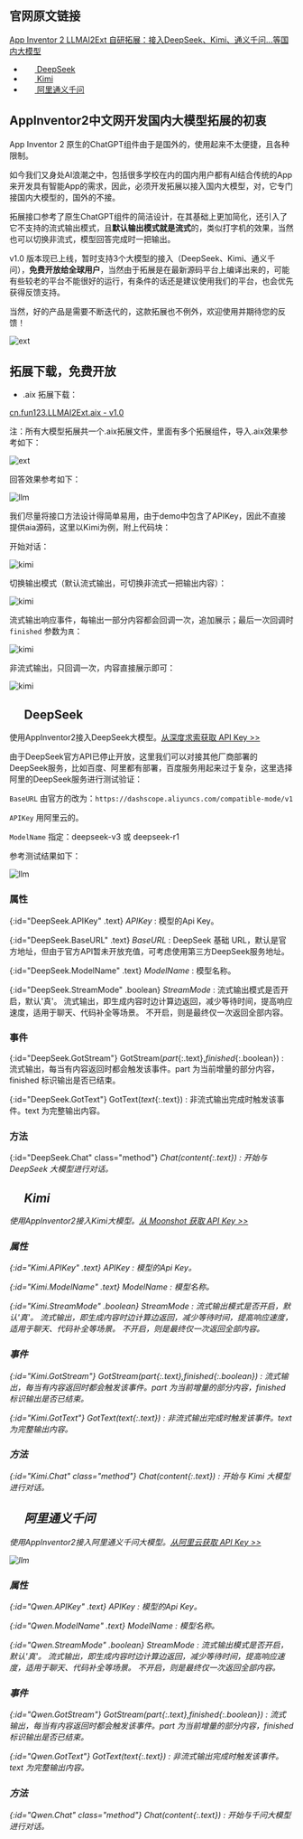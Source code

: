 ## 官网原文链接

[App Inventor 2 LLMAI2Ext 自研拓展：接入DeepSeek、Kimi、通义千问...等国内大模型](https://www.fun123.cn/reference/extensions/LLMAI2Ext.html)

* [<img src="LLMAI2Ext/deepseek.png" style="width:16px;margin:-4px 0 0 5px"> DeepSeek](#DeepSeek)
* [<img src="LLMAI2Ext/kimi.png" style="width:16px;margin:-4px 0 0 5px"> Kimi](#Kimi)
* [<img src="LLMAI2Ext/qwen.png" style="width:16px;margin:-4px 0 0 5px"> 阿里通义千问](#Qwen)

## AppInventor2中文网开发国内大模型拓展的初衷

App Inventor 2 原生的ChatGPT组件由于是国外的，使用起来不太便捷，且各种限制。

如今我们又身处AI浪潮之中，包括很多学校在内的国内用户都有AI结合传统的App来开发具有智能App的需求，因此，必须开发拓展以接入国内大模型，对，它专门接国内大模型的，国外的不接。

拓展接口参考了原生ChatGPT组件的简洁设计，在其基础上更加简化，还引入了它不支持的流式输出模式，且**默认输出模式就是流式**的，类似打字机的效果，当然也可以切换非流式，模型回答完成时一把输出。

v1.0 版本现已上线，暂时支持3个大模型的接入（DeepSeek、Kimi、通义千问），**免费开放给全球用户**，当然由于拓展是在最新源码平台上编译出来的，可能有些较老的平台不能很好的运行，有条件的话还是建议使用我们的平台，也会优先获得反馈支持。

当然，好的产品是需要不断迭代的，这款拓展也不例外，欢迎使用并期待您的反馈！

![ext](LLMAI2Ext/feedback.png)

## 拓展下载，免费开放
* .aix 拓展下载：

[cn.fun123.LLMAI2Ext.aix - v1.0](https://www.fun123.cn/reference/extensions/LLMAI2Ext/cn.fun123.LLMAI2Ext.aix)

注：所有大模型拓展共一个.aix拓展文件，里面有多个拓展组件，导入.aix效果参考如下：

![ext](LLMAI2Ext/ext.png)

回答效果参考如下：

![llm](LLMAI2Ext/llm_kimi.gif)

我们尽量将接口方法设计得简单易用，由于demo中包含了APIKey，因此不直接提供aia源码，这里以Kimi为例，附上代码块：

开始对话：

![kimi](LLMAI2Ext/kimi_chat.png)

切换输出模式（默认流式输出，可切换非流式一把输出内容）：

![kimi](LLMAI2Ext/kimi_switch.png)

流式输出响应事件，每输出一部分内容都会回调一次，追加展示；最后一次回调时 `finished` 参数为`真`：

![kimi](LLMAI2Ext/kimi_stream.png)

非流式输出，只回调一次，内容直接展示即可：

![kimi](LLMAI2Ext/kimi_text.png)


## <img src="LLMAI2Ext/deepseek.png" style="width:16px;margin:-4px 0 0 5px">  DeepSeek

使用AppInventor2接入DeepSeek大模型。<a href="https://platform.deepseek.com/api_keys" target="_blank">从深度求索获取 API Key >></a>

由于DeepSeek官方API已停止开放，这里我们可以对接其他厂商部署的DeepSeek服务，比如百度、阿里都有部署，百度服务用起来过于复杂，这里选择阿里的DeepSeek服务进行测试验证：

`BaseURL` 由官方的改为：`https://dashscope.aliyuncs.com/compatible-mode/v1`

`APIKey` 用阿里云的。

`ModelName` 指定：deepseek-v3 或 deepseek-r1

参考测试结果如下：

![llm](LLMAI2Ext/llm_deepseek.gif)

### 属性

{:id="DeepSeek.APIKey" .text} *APIKey*
: 模型的Api Key。

{:id="DeepSeek.BaseURL" .text} *BaseURL*
: DeepSeek 基础 URL，默认是官方地址，但由于官方API暂未开放充值，可考虑使用第三方DeepSeek服务地址。

{:id="DeepSeek.ModelName" .text} *ModelName*
: 模型名称。

{:id="DeepSeek.StreamMode" .boolean} *StreamMode*
: 流式输出模式是否开启，默认'真'。
流式输出，即生成内容时边计算边返回，减少等待时间，提高响应速度，适用于聊天、代码补全等场景。
不开启，则是最终仅一次返回全部内容。

### 事件

{:id="DeepSeek.GotStream"} GotStream(*part*{:.text},*finished*{:.boolean})
: 流式输出，每当有内容返回时都会触发该事件。part 为当前增量的部分内容，finished 标识输出是否已结束。

{:id="DeepSeek.GotText"} GotText(*text*{:.text})
: 非流式输出完成时触发该事件。text 为完整输出内容。

### 方法

{:id="DeepSeek.Chat" class="method"} <i/> Chat(*content*{:.text})
: 开始与 DeepSeek 大模型进行对话。



## <img src="LLMAI2Ext/kimi.png" style="width:16px;margin:-4px 0 0 5px">  Kimi

使用AppInventor2接入Kimi大模型。<a href="https://platform.moonshot.cn/console/api-keys" target="_blank">从 Moonshot 获取 API Key >></a>

### 属性

{:id="Kimi.APIKey" .text} *APIKey*
: 模型的Api Key。

{:id="Kimi.ModelName" .text} *ModelName*
: 模型名称。

{:id="Kimi.StreamMode" .boolean} *StreamMode*
: 流式输出模式是否开启，默认'真'。
流式输出，即生成内容时边计算边返回，减少等待时间，提高响应速度，适用于聊天、代码补全等场景。
不开启，则是最终仅一次返回全部内容。

### 事件

{:id="Kimi.GotStream"} GotStream(*part*{:.text},*finished*{:.boolean})
: 流式输出，每当有内容返回时都会触发该事件。part 为当前增量的部分内容，finished 标识输出是否已结束。

{:id="Kimi.GotText"} GotText(*text*{:.text})
: 非流式输出完成时触发该事件。text 为完整输出内容。

### 方法

{:id="Kimi.Chat" class="method"} <i/> Chat(*content*{:.text})
: 开始与 Kimi 大模型进行对话。



## <img src="LLMAI2Ext/qwen.png" style="width:16px;margin:-4px 0 0 5px"> 阿里通义千问

使用AppInventor2接入阿里通义千问大模型。<a href="https://dashscope.console.aliyun.com/api-key_management" target="_blank">从阿里云获取 API Key >></a>

![llm](LLMAI2Ext/llm_qwen.gif)

### 属性

{:id="Qwen.APIKey" .text} *APIKey*
: 模型的Api Key。

{:id="Qwen.ModelName" .text} *ModelName*
: 模型名称。

{:id="Qwen.StreamMode" .boolean} *StreamMode*
: 流式输出模式是否开启，默认'真'。
流式输出，即生成内容时边计算边返回，减少等待时间，提高响应速度，适用于聊天、代码补全等场景。
不开启，则是最终仅一次返回全部内容。

### 事件

{:id="Qwen.GotStream"} GotStream(*part*{:.text},*finished*{:.boolean})
: 流式输出，每当有内容返回时都会触发该事件。part 为当前增量的部分内容，finished 标识输出是否已结束。

{:id="Qwen.GotText"} GotText(*text*{:.text})
: 非流式输出完成时触发该事件。text 为完整输出内容。

### 方法

{:id="Qwen.Chat" class="method"} <i/> Chat(*content*{:.text})
: 开始与千问大模型进行对话。

